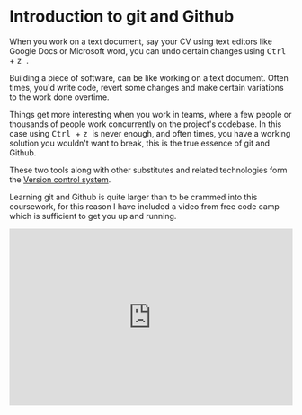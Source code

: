 # Introduction to git and Github

When you work on a text document, say your CV using text editors like Google
Docs or Microsoft word, you can undo certain changes using <kbd> Ctrl </kbd> +
<kbd> z </kbd>.

Building a piece of software, can be like working on a text document. Often
times, you'd write code, revert some changes and make certain variations to the
work done overtime.

Things get more interesting when you work in teams, where a few people or
thousands of people work concurrently on the project's codebase. In this case
using <kbd> Ctrl </kbd> + <kbd> z </kbd> is never enough, and often times, you
have a working solution you wouldn't want to break, this is the true essence of
git and Github.

These two tools along with other substitutes and related technologies form the
[Version control system](https://gitlab.com/topics/version-control/).

Learning git and Github is quite larger than to be crammed into this coursework,
for this reason I have included a video from free code camp which is sufficient
to get you up and running.

<iframe width="100%" height="315" src="https://www.youtube.com/embed/RGOj5yH7evk?si=AISLcAswr_f4VjC9" title="YouTube video player" frameborder="0" allow="accelerometer; autoplay; clipboard-write; encrypted-media; gyroscope; picture-in-picture; web-share" referrerpolicy="strict-origin-when-cross-origin" allowfullscreen></iframe>

